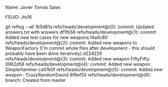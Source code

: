 Name: Javier Tomas Salas

FSUID: Jts16


git reflog --all
1b5d81a refs/heads/development@{0}: commit: Updated answers.txt with answers
df1fb56 refs/heads/development@{1}: commit: Added new test cases for new weapons
f4a9c80 refs/heads/development@{2}: commit: Added new weapons to WeaponFactory (I'm commit whole files after development - this should probably have been done iteratively)
d224226 refs/heads/development@{3}: commit: Added new weapon FiftyFifty:
0982d58 refs/heads/development@{4}: commit: Added new weapon: SimpleHammer
ca01b0f refs/heads/development@{5}: commit: Added new weapon : CrazyRandomSword
8f8ef50 refs/heads/development@{6}: branch: Created from master

